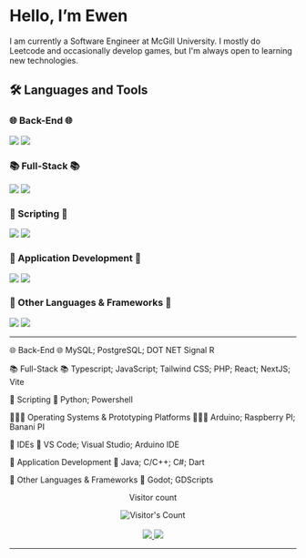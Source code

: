 # Hello, I’m Ewen

I am currently a Software Engineer at McGill University. I mostly do Leetcode and occasionally develop games, but I'm always open to learning new technologies.

## 🛠️ Languages and Tools

### 🌐 Back-End 🌐
<p align="left">
  <img src="https://skillicons.dev/icons?i=java,spring,ts,nodejs,react,nextjs,mongodb,postgres,prisma" />
  <img src="https://skillicons.dev/icons?i=html,css,sass,tailwind,js,vue,redux,d3,git,postman,figma" />
</p>

### 📚 Full-Stack 📚
<p align="left">
  <img src="https://skillicons.dev/icons?i=java,spring,ts,nodejs,react,nextjs,mongodb,postgres,prisma" />
  <img src="https://skillicons.dev/icons?i=html,css,sass,tailwind,js,vue,redux,d3,git,postman,figma" />
</p>

### 📝 Scripting 📝
<p align="left">
  <img src="https://skillicons.dev/icons?i=java,spring,ts,nodejs,react,nextjs,mongodb,postgres,prisma" />
  <img src="https://skillicons.dev/icons?i=html,css,sass,tailwind,js,vue,redux,d3,git,postman,figma" />
</p>

### 📱 Application Development 📱
<p align="left">
  <img src="https://skillicons.dev/icons?i=java,spring,ts,nodejs,react,nextjs,mongodb,postgres,prisma" />
  <img src="https://skillicons.dev/icons?i=html,css,sass,tailwind,js,vue,redux,d3,git,postman,figma" />
</p>

### 🎈 Other Languages & Frameworks 🎈

<p align="left">
  <img src="https://skillicons.dev/icons?i=java,spring,ts,nodejs,react,nextjs,mongodb,postgres,prisma" />
  <img src="https://skillicons.dev/icons?i=html,css,sass,tailwind,js,vue,redux,d3,git,postman,figma" />
</p>

<hr>
🌐 Back-End 🌐
     MySQL; PostgreSQL; DOT NET Signal R

📚 Full-Stack 📚
    Typescript; JavaScript; Tailwind CSS; PHP; React; NextJS; Vite

📝 Scripting 📝
		Python; Powershell

🏃‍♂️‍➡️ Operating Systems & Prototyping Platforms 🏃‍♂️‍➡️
		Arduino; Raspberry PI; Banani PI

📑 IDEs 📑
   	VS Code; Visual Studio; Arduino IDE

📱 Application Development 📱
    Java; C/C++; C#; Dart

🎈 Other Languages & Frameworks 🎈
		Godot; GDScripts
<div align="center"> 
  <p>Visitor count</p>
  <img src="https://profile-counter.glitch.me/BagetTeam/count.svg" alt="Visitor's Count" />
</div>


<br>

<div align="center">
  <a href="ewengue1432@gmail.com">
    <img src="https://img.shields.io/badge/Gmail-333333?style=for-the-badge&logo=gmail&logoColor=red" />
  </a>
  <a href="https://linkedin.com/in/ewengueguen" target="_blank">
    <img src="https://img.shields.io/badge/LinkedIn-0077B5?style=for-the-badge&logo=linkedin&logoColor=white" target="_blank" />
  </a>
</div>

<hr>
